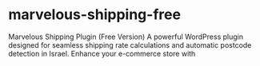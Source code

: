 # marvelous-shipping-free
Marvelous Shipping Plugin (Free Version) A powerful WordPress plugin designed for seamless shipping rate calculations and automatic postcode detection in Israel. Enhance your e-commerce store with
